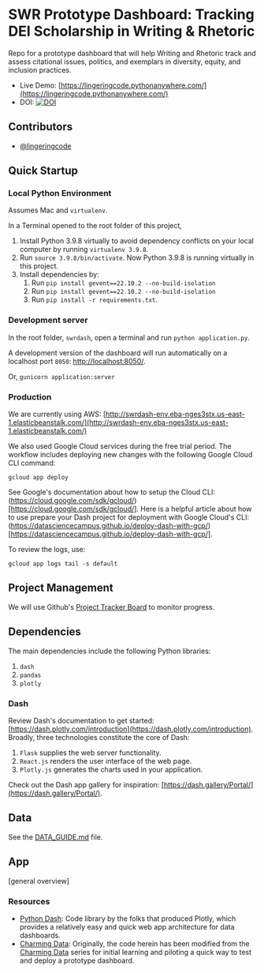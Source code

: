 # SWR Prototype Dashboard: Tracking DEI Scholarship in Writing &amp; Rhetoric

Repo for a prototype dashboard that will help Writing and Rhetoric track and assess citational issues, politics, and exemplars in diversity, equity, and inclusion practices.

- Live Demo: [https://lingeringcode.pythonanywhere.com/](https://lingeringcode.pythonanywhere.com/)
- DOI: <a href="https://doi.org/10.5281/zenodo.15237261"><img src="https://zenodo.org/badge/DOI/10.5281/zenodo.15237261.svg" alt="DOI"></a>

## Contributors

- [@lingeringcode](https://github.com/lingeringcode/)

## Quick Startup

### Local Python Environment

Assumes Mac and `virtualenv`.

In a Terminal opened to the root folder of this project,

1. Install Python 3.9.8 virtually to avoid dependency conflicts on your local computer by running `virtualenv 3.9.8`.
2. Run `source 3.9.8/bin/activate`. Now Python 3.9.8 is running virtually in this project.
3. Install dependencies by:
    1. Run `pip install gevent==22.10.2 --no-build-isolation`
    2. Run `pip install gevent==22.10.2 --no-build-isolation`
    3. Run `pip install -r requirements.txt`.

### Development server

In the root folder, `swrdash`, open a terminal and run `python application.py`.

A development version of the dashboard will run automatically on a localhost port `8050`: [http://localhost:8050/](http://localhost:8050/).

Or, `gunicorn application:server`

### Production

We are currently using AWS: [http://swrdash-env.eba-nges3stx.us-east-1.elasticbeanstalk.com/](http://swrdash-env.eba-nges3stx.us-east-1.elasticbeanstalk.com/)

We also used Google Cloud services during the free trial period. The workflow includes deploying new changes with the following Google Cloud CLI command:

```
gcloud app deploy 
```

See Google's documentation about how to setup the Cloud CLI: (https://cloud.google.com/sdk/gcloud/)[https://cloud.google.com/sdk/gcloud/]. Here is a helpful article about how to use prepare your Dash project for deployment with Google Cloud's CLI: (https://datasciencecampus.github.io/deploy-dash-with-gcp/)[https://datasciencecampus.github.io/deploy-dash-with-gcp/].

To review the logs, use:

```
gcloud app logs tail -s default
```

## Project Management

We will use Github's [Project Tracker Board](https://github.com/orgs/SWR-Citation-Project/projects/1/views/1) to monitor progress.

## Dependencies

The main dependencies include the following Python libraries:

1. `dash`
2. `pandas`
3. `plotly`

### Dash

Review Dash's documentation to get started: [https://dash.plotly.com/introduction](https://dash.plotly.com/introduction). Broadly, three technologies constitute the core of Dash:

1. `Flask` supplies the web server functionality.
2. `React.js` renders the user interface of the web page.
3. `Plotly.js` generates the charts used in your application.

Check out the Dash app gallery for inspiration: [https://dash.gallery/Portal/](https://dash.gallery/Portal/).

## Data

See the [DATA_GUIDE.md](DATA_GUIDE.md) file.

## App

[general overview]

### Resources

- [Python Dash](https://dash.plotly.com/introduction): Code library by the folks that produced Plotly, which provides a relatively easy and quick web app architecture for data dashboards.
- [Charming Data](https://www.youtube.com/c/CharmingData/search?query=python%20dash): Originally, the code herein has been modified from the [Charming Data](https://www.youtube.com/c/CharmingData/search?query=python%20dash) series for initial learning and piloting a quick way to test and deploy a prototype dashboard.